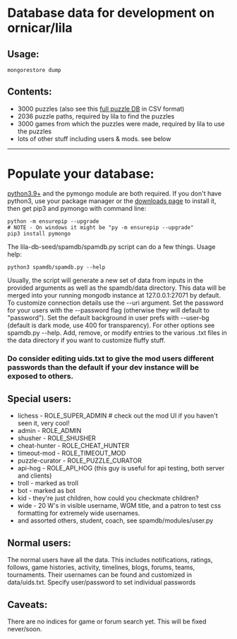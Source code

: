 # Database data for development on ornicar/lila

## Usage:

```
mongorestore dump
```

## Contents:

- 3000 puzzles (also see this [full puzzle DB](https://database.lichess.org/#puzzles) in CSV format)
- 2036 puzzle paths, required by lila to find the puzzles
- 3000 games from which the puzzles were made, required by lila to use the puzzles
- lots of other stuff including users & mods. see below

---

# Populate your database:

[python3.9+](https://www.python.org/) and the pymongo module are both required. If you don't have python3, use your package manager or the [downloads page](https://www.python.org/downloads/) to install it, then get pip3 and pymongo with command line:

```
python -m ensurepip --upgrade
# NOTE - On windows it might be "py -m ensurepip --upgrade"
pip3 install pymongo
```

The lila-db-seed/spamdb/spamdb.py script can do a few things.  Usage help:

```
python3 spamdb/spamdb.py --help
```
Usually, the script will generate a new set of data from inputs in the provided arguments as well as the spamdb/data directory.  This data will be merged into your running mongodb instance at 127.0.0.1:27071 by default.  To customize connection details use the --uri argument.  Set the password for your users with the --password flag (otherwise they will default to "password").  Set the default background in user prefs with --user-bg (default is dark mode, use 400 for transparency).  For other options see spamdb.py --help.  Add, remove, or modify entries to the various .txt files in the data directory if you want to customize fluffy stuff.  

### Do consider editing uids.txt to give the mod users different passwords than the default if your dev instance will be exposed to others.

## Special users:

- lichess - ROLE_SUPER_ADMIN # check out the mod UI if you haven't seen it, very cool!
- admin - ROLE_ADMIN 
- shusher - ROLE_SHUSHER
- cheat-hunter - ROLE_CHEAT_HUNTER
- timeout-mod - ROLE_TIMEOUT_MOD
- puzzle-curator - ROLE_PUZZLE_CURATOR
- api-hog - ROLE_API_HOG   (this guy is useful for api testing, both server and clients)
- troll - marked as troll
- bot - marked as bot
- kid - they're just children, how could you checkmate children?
- wide - 20 W's in visible username, WGM title, and a patron to test css formatting for extremely wide usernames.
- and assorted others, student, coach, see spamdb/modules/user.py

## Normal users:

The normal users have all the data.  This includes notifications, ratings, follows, game histories, activity, timelines, blogs, forums, teams, tournaments.  Their usernames can be found and customized in data/uids.txt.  Specify user/password to set individual passwords

## Caveats:
There are no indices for game or forum search yet.  This will be fixed never/soon.
